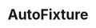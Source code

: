 ---
layout: tag-list
type: tag
title: AutoFixture
slug: autofixture
category: AutoFixture
sidebar: true
description: >
   Unit test library AutoFixture
---